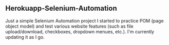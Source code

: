 ## Herokuapp-Selenium-Automation
Just a simple Selenium Automation project I started to practice POM (page object model) and test various website features (such as file upload/download, checkboxes, dropdown menues, etc.). I'm currently updating it as I go.
